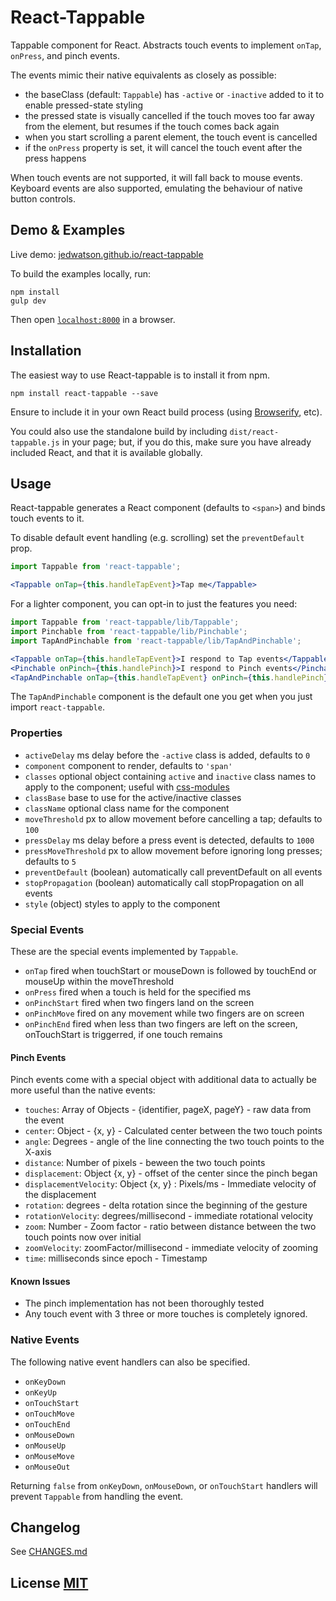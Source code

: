 React-Tappable
==============

Tappable component for React. Abstracts touch events to implement `onTap`, `onPress`, and pinch events.

The events mimic their native equivalents as closely as possible:

* the baseClass (default: `Tappable`) has `-active` or `-inactive` added to it to enable pressed-state styling
* the pressed state is visually cancelled if the touch moves too far away from the element, but resumes if the touch comes back again
* when you start scrolling a parent element, the touch event is cancelled
* if the `onPress` property is set, it will cancel the touch event after the press happens

When touch events are not supported, it will fall back to mouse events. Keyboard events are also supported, emulating the behaviour of native button controls.


## Demo & Examples

Live demo: [jedwatson.github.io/react-tappable](http://jedwatson.github.io/react-tappable/)

To build the examples locally, run:

```
npm install
gulp dev
```

Then open [`localhost:8000`](http://localhost:8000) in a browser.


## Installation

The easiest way to use React-tappable is to install it from npm.

```
npm install react-tappable --save
```

Ensure to include it in your own React build process (using [Browserify](http://browserify.org), etc).

You could also use the standalone build by including `dist/react-tappable.js` in your page;  but, if you do this, make sure you have already included React, and that it is available globally.


## Usage

React-tappable generates a React component (defaults to `<span>`) and binds touch events to it.

To disable default event handling (e.g. scrolling) set the `preventDefault` prop.

```jsx
import Tappable from 'react-tappable';

<Tappable onTap={this.handleTapEvent}>Tap me</Tappable>
```

For a lighter component, you can opt-in to just the features you need:

```jsx
import Tappable from 'react-tappable/lib/Tappable';
import Pinchable from 'react-tappable/lib/Pinchable';
import TapAndPinchable from 'react-tappable/lib/TapAndPinchable';

<Tappable onTap={this.handleTapEvent}>I respond to Tap events</Tappable>
<Pinchable onPinch={this.handlePinch}>I respond to Pinch events</Pinchable>
<TapAndPinchable onTap={this.handleTapEvent} onPinch={this.handlePinch}>In respond to both!</TapAndPinchable>
```

The `TapAndPinchable` component is the default one you get when you just import `react-tappable`.

### Properties

* `activeDelay` ms delay before the `-active` class is added, defaults to `0`
* `component` component to render, defaults to `'span'`
* `classes` optional object containing `active` and `inactive` class names to apply to the component; useful with [css-modules](https://github.com/css-modules/css-modules)
* `classBase` base to use for the active/inactive classes
* `className` optional class name for the component
* `moveThreshold` px to allow movement before cancelling a tap; defaults to `100`
* `pressDelay` ms delay before a press event is detected, defaults to `1000`
* `pressMoveThreshold` px to allow movement before ignoring long presses; defaults to `5`
* `preventDefault` (boolean) automatically call preventDefault on all events
* `stopPropagation` (boolean) automatically call stopPropagation on all events
* `style` (object) styles to apply to the component

### Special Events

These are the special events implemented by `Tappable`.

* `onTap` fired when touchStart or mouseDown is followed by touchEnd or mouseUp within the moveThreshold
* `onPress` fired when a touch is held for the specified ms
* `onPinchStart` fired when two fingers land on the screen
* `onPinchMove` fired on any movement while two fingers are on screen
* `onPinchEnd` fired when less than two fingers are left on the screen, onTouchStart is triggerred, if one touch remains

#### Pinch Events

Pinch events come with a special object with additional data to actually be more useful than the native events:

* `touches`: Array of Objects - {identifier, pageX, pageY} - raw data from the event
* `center`: Object - {x, y} - Calculated center between the two touch points
* `angle`: Degrees - angle of the line connecting the two touch points to the X-axis
* `distance`: Number of pixels - beween the two touch points
* `displacement`: Object {x, y} - offset of the center since the pinch began
* `displacementVelocity`: Object {x, y} : Pixels/ms - Immediate velocity of the displacement
* `rotation`: degrees - delta rotation since the beginning of the gesture
* `rotationVelocity`: degrees/millisecond - immediate rotational velocity
* `zoom`: Number - Zoom factor - ratio between distance between the two touch points now over initial
* `zoomVelocity`: zoomFactor/millisecond - immediate velocity of zooming
* `time`: milliseconds since epoch - Timestamp

#### Known Issues

* The pinch implementation has not been thoroughly tested
* Any touch event with 3 three or more touches is completely ignored.

### Native Events

The following native event handlers can also be specified.

* `onKeyDown`
* `onKeyUp`
* `onTouchStart`
* `onTouchMove`
* `onTouchEnd`
* `onMouseDown`
* `onMouseUp`
* `onMouseMove`
* `onMouseOut`

Returning `false` from `onKeyDown`, `onMouseDown`, or `onTouchStart` handlers will prevent `Tappable` from handling the event.

## Changelog

See [CHANGES.md](https://github.com/JedWatson/react-tappable/blob/master/CHANGES.md)

## License [MIT](LICENSE)
